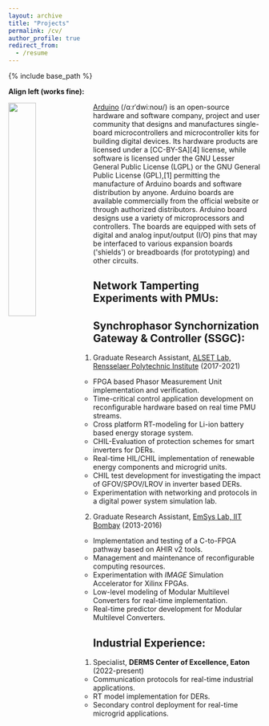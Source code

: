 ```yaml
---
layout: archive
title: "Projects"
permalink: /cv/
author_profile: true
redirect_from:
  - /resume
---
```


{% include base_path %}

**Align left (works fine):**

<img align="left" width="33%" src="https://i.stack.imgur.com/RJj4x.png">

[Arduino](https://en.wikipedia.org/wiki/Arduino) (/ɑːrˈdwiːnoʊ/) is an open-source hardware and software company, project and user community that designs and manufactures single-board microcontrollers and microcontroller kits for building digital devices. Its hardware products are licensed under a [CC-BY-SA][4] license, while software is licensed under the GNU Lesser General Public License (LGPL) or the GNU General Public License (GPL),[1] permitting the manufacture of Arduino boards and software distribution by anyone. Arduino boards are available commercially from the official website or through authorized distributors. Arduino board designs use a variety of microprocessors and controllers. The boards are equipped with sets of digital and analog input/output (I/O) pins that may be interfaced to various expansion boards ('shields') or breadboards (for prototyping) and other circuits.


## Network Tamperting Experiments with PMUs:


## Synchrophasor Synchornization Gateway & Controller (SSGC):

1. Graduate Research Assistant, [ALSET Lab, Rensselaer Polytechnic Institute](https://alsetlab.github.io/) (2017-2021)
    - FPGA based Phasor Measurement Unit implementation and verification. 
    - Time-critical control application development on reconfigurable hardware based on real time PMU streams. 
    - Cross platform RT-modeling for Li-ion battery based energy storage system.  
    - CHIL-Evaluation of protection schemes for smart inverters for DERs. 
    - Real-time HIL/CHIL implementation of renewable energy components and microgrid units. 
    - CHIL test development for investigating the impact of GFOV/SPOV/LROV in inverter based DERs.
    - Experimentation with networking and protocols in a digital power system simulation lab. 
  
2. Graduate Research Assistant, [EmSys Lab, IIT Bombay](https://www.ee.iitb.ac.in/web/research/labs/emsys) (2013-2016)
    - Implementation and testing of a C-to-FPGA pathway based on AHIR v2 tools.
    - Management and maintenance of reconfigurable computing resources. 
    - Experimentation with _IMAGE_ Simulation Accelerator for Xilinx FPGAs.   
    - Low-level modeling of Modular Multilevel Converters for real-time implementation.  
    - Real-time predictor development for Modular Multilevel Converters.

## Industrial Experience: 

1. Specialist, **DERMS Center of Excellence, Eaton** (2022-present)
    - Communication protocols for real-time industrial applications. 
    - RT model implementation for DERs. 
    - Secondary control deployment for real-time microgrid applications.
